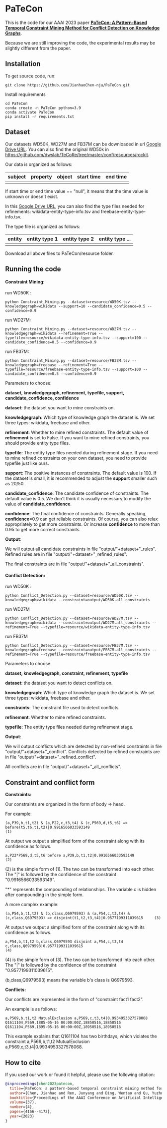 # PaTeCon

This is the code for our AAAI 2023 paper [**PaTeCon: A Pattern-Based Temporal Constraint Mining Method for Conflict Detection on Knowledge Graphs**](https://ojs.aaai.org/index.php/AAAI/article/view/25533).

Because we are still improving the code, the experimental results may be slightly different from the paper.

## Installation

To get source code, run:

```
git clone https://github.com/JianhaoChen-nju/PaTeCon.git
```

Install requirements

```shell
cd PaTeCon
conda create -n PaTeCon python=3.9
conda activate PaTeCon
pip install -r requirements.txt
```

## Dataset

Our datasets WD50K, WD27M and FB37M can be downloaded in url [Google Drive URL](https://drive.google.com/drive/folders/1tFmSPK7RzYM1qVDlCB7d8vuk_pHwqYGV?usp=sharing). You can also find the original WD50k in https://github.com/dwslab/TeCoRe/tree/master/conf/resources/rockit.

Our data is organized as follows:

| subject | property | **object** | start time | end time |
| ------- | -------- | ---------- | ---------- | -------- |
|         |          |            |            |          |

If start time or end time value == "null", it means that the time value is unknown or doesn't exist.

In this [Google Drive URL](https://drive.google.com/drive/folders/1tFmSPK7RzYM1qVDlCB7d8vuk_pHwqYGV?usp=sharing), you can also find the type files needed for refinements: wikidata-entity-type-info.tsv and freebase-entity-type-info.tsv.

The type file is organized as follows:

| entity | entity type 1 | entity type 2 | entity type ... |
| ------ | ------------- | ------------- | --------------- |
|        |               |               |                 |

Download all above files to PaTeCon/resource folder.

## Running the code

#### Constraint Mining:

run WD50K :

```shell
python Constraint_Mining.py --dataset=resource/WD50K.tsv --knowledgegraph=wikidata --support=10 --candidate_confidence=0.5 --confidence=0.9
```

run WD27M:

```shell
python Constraint_Mining.py --dataset=resource/WD27M.tsv --knowledgegraph=wikidata --refinement=True --typefile=resource/wikidata-entity-type-info.tsv --support=100 --candidate_confidence=0.5 --confidence=0.9
```

run FB37M:

```shell
python Constraint_Mining.py --dataset=resource/FB37M.tsv --knowledgegraph=freebase --refinement=True --typefile=resource/freebase-entity-type-info.tsv --support=100 --candidate_confidence=0.5 --confidence=0.9
```

Parameters to choose:

**dataset, knowledgegraph, refinement, typefile, support, candidate_confidence, confidence**

**dataset**: the dataset you want to mine constraints on.

**knowledgegraph**: Which type of knowledge graph the dataset is. We set three types: wikidata, freebase and other.

**refinement**: Whether to mine refined constraints. The default value of **refinement** is set to False. If you want to mine refined constraints, you should provide entity type files.

**typefile**: The entity type files needed during refinement stage. If you need to mine refined constraints on your own dataset, you need to provide typefile just like ours. 

**support**: The positive instances of constraints. The default value is 100. If the dataset is small, it is recommended to adjust the **support** smaller such as 20/50.

**candidate_confidence**: The candidate confidence of constraints. The default value is 0.5. We don't think it is usually necessary to modify the value of **candidate_confidence**.

**confidence**: The final confidence of constraints. Generally speaking, **confidence**=0.9 can get reliable constraints. Of course, you can also relax appropriately to get more constraints. Or increase **confidence** to more than 0.95 to get more correct constraints.

**Output**: 

We will output all candidate constraints in file "output/"+dataset+"\_rules". Refined rules are in file "output/"+dataset+"_refined_rules".

The final constraints are in file "output/"+dataset+"_all_constraints".

#### Conflict Detection:

run WD50K :

```shell
python Conflict_Detection.py --dataset=resource/WD50K.tsv --knowledgegraph=wikidata --constraint=output/WD50K.all_constraints
```

run WD27M

```
python Conflict_Detection.py --dataset=resource/WD27M.tsv --knowledgegraph=wikidata --constraint=output/WD27M.all_constraints --refinement=True --typefile=resource/wikidata-entity-type-info.tsv
```

run FB37M

```
python Conflict_Detection.py --dataset=resource/FB37M.tsv --knowledgegraph=freebase --constraint=output/FB37M.all_constraints --refinement=True --typefile=resource/freebase-entity-type-info.tsv
```

Parameters to choose:

**dataset, knowledgegraph, constraint, refinement, typefile**

**dataset**: the dataset you want to detect conflicts on.

**knowledgegraph**: Which type of knowledge graph the dataset is. We set three types: wikidata, freebase and other.

**constraints**: The constraint file used to detect conflicts.

**refinement**: Whether to mine refined constraints.

**typefile**: The entity type files needed during refinement stage.

**Output**: 

We will output conflicts which are detected by non-refined constraints in file "output/"+dataset+"\_conflict". Conflicts detected by refined constraints are in file "output/"+dataset+"_refined_conflict".

All conflicts are in file "output/"+dataset+"_all_conflicts".

## Constraint and conflict form

**Constraints:**

Our constraints are organized in the form of body => head.

For example:

```
(a,P39,b,t1,t2) & (a,P22,c,t3,t4) & (c,P569,d,t5,t6) => before(t5,t6,t1,t2)|0.9916566033593149								(1)
```

At output we output a simplified form of the constraint along with its confidence as follows.

```
a,P22*P569,d,t5,t6 before a,P39,b,t1,t2|0.9916566033593149																	(2)
```

(2) is the simple form of (1). The two can be transformed into each other. The "|" is followed by the confidence of the constraint "0.9916566033593149". 

"*" represents the compounding of relationships. The variable c is hidden after compounding in the simple form.

A more complex example:

```
(a,P54,b,t1,t2) & (b,class,Q6979593) & (a,P54,c,t3,t4) & (c,class,Q6979593) => disjoint(t1,t2,t3,t4)|0.9577199311039615		(3)
```

At output we output a simplified form of the constraint along with its confidence as follows.

```
a,P54,b,t1,t2 b,class,Q6979593 disjoint a,P54,c,t3,t4 c,class,Q6979593|0.9577199311039615									(4)
```

(4) is the simple form of (3). The two can be transformed into each other. The "|" is followed by the confidence of the constraint "0.9577199311039615". 

(b,class,Q6979593) means the variable b's class is Q6979593.

**Conflicts:**

Our conflicts are represented in the form of "constraint	fact1	fact2".

An example is as follows:

```
a,P569,b,t1,t2 MutualExclusion a,P569,c,t3,t4|0.9934953327578068    Q1611104,P569,1885-05-16 00:00:00Z,18850516,18850516   Q1611104,P569,1895-05-16 00:00:00Z,18950516,18950516
```

This example explains that Q1611104 has two birthdays, which violates the constraint a,P569,b,t1,t2 MutualExclusion a,P569,c,t3,t4|0.9934953327578068.

## How to cite

If you used our work or found it helpful, please use the following citation:

```bib
@inproceedings{chen2023patecon,
  title={PaTeCon: a pattern-based temporal constraint mining method for conflict detection on knowledge graphs},
  author={Chen, Jianhao and Ren, Junyang and Ding, Wentao and Qu, Yuzhong},
  booktitle={Proceedings of the AAAI Conference on Artificial Intelligence},
  volume={37},
  number={4},
  pages={4166--4172},
  year={2023}
}
```

